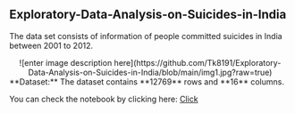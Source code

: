 ## Exploratory-Data-Analysis-on-Suicides-in-India<br>
The data set consists of information of people committed suicides in India between 2001 to 2012.<br>
<center>![enter image description here](https://github.com/Tk8191/Exploratory-Data-Analysis-on-Suicides-in-India/blob/main/img1.jpg?raw=true)<br></center>
 **Dataset:**
The dataset  contains **12769** rows and **16** columns.

You can check the notebook by clicking here:
[Click](https://github.com/Tk8191/Exploratory-Data-Analysis-on-Suicides-in-India/blob/main/EDA%20on%20Suicides%20in%20India.ipynb)<br>

